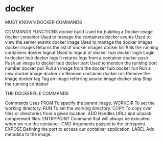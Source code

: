 # docker

MUST KNOWN DOCKER COMMANDS

COMMANDS	          FUNCTIONS
docker build	Used for building a Docker image
docker container	Used to manage the containers
docker events	Used to view the server events
docker image	Used to manage the docker images
docker images	Returns the list of docker images
docker kill	Kills the running containers
docker logout	Used to logout of docker hub
docker login	Login to docker hub
docker logs	It returns logs from a container
docker push	Push an image to docker hub
docker port	Used to mention the running port number
docker pull	Pull an image from the docker hub
docker run	Run a new docker image
docker rm	Remove container
docker rmi	Remove the image
docker tag	Tag an Image referring source image
docker stop	Stop the running container



THE DOCKERFILE COMMANDS
    
Commands	   Uses
FROM	To specify the parent image.
WORKDIR	To set the working directory.
RUN	To set the working directory.
COPY	To copy over files or directories from a given location.
ADD	Handles URLs and unpack compressed files.
ENTRYPOINT	Command that will always be executed when we run
the container.
CMD	Arguments passed to the entrypoint.
EXPOSE	Defining the port to access our container application.
LABEL	Add metadata to the image.